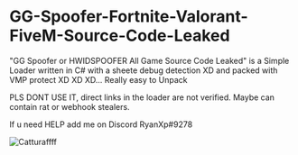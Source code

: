 # GG-Spoofer-Fortnite-Valorant-FiveM-Source-Code-Leaked

"GG Spoofer or HWIDSPOOFER All Game Source Code Leaked" is a Simple Loader written in C# with a sheete debug detection XD and packed with VMP protect XD XD XD... Really easy to Unpack

PLS DONT USE IT, direct links in the loader are not verified. Maybe can contain rat or webhook stealers.

If u need HELP add me on Discord  RyanXp#9278

![Catturaffff](https://user-images.githubusercontent.com/104157981/166569342-d920d228-3c51-4a46-931d-6d1ea00a4417.PNG)
